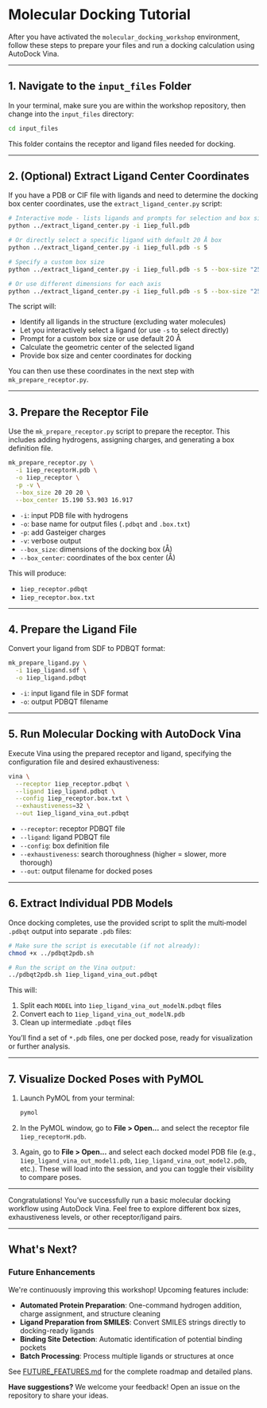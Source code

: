 # Molecular Docking Tutorial

After you have activated the `molecular_docking_workshop` environment, follow these steps to prepare your files and run a docking calculation using AutoDock Vina.

---

## 1. Navigate to the `input_files` Folder

In your terminal, make sure you are within the workshop repository, then change into the `input_files` directory:

```bash
cd input_files
```

This folder contains the receptor and ligand files needed for docking.

---

## 2. (Optional) Extract Ligand Center Coordinates

If you have a PDB or CIF file with ligands and need to determine the docking box center coordinates, use the `extract_ligand_center.py` script:

```bash
# Interactive mode - lists ligands and prompts for selection and box size
python ../extract_ligand_center.py -i 1iep_full.pdb

# Or directly select a specific ligand with default 20 Å box
python ../extract_ligand_center.py -i 1iep_full.pdb -s 5

# Specify a custom box size
python ../extract_ligand_center.py -i 1iep_full.pdb -s 5 --box-size "25"

# Or use different dimensions for each axis
python ../extract_ligand_center.py -i 1iep_full.pdb -s 5 --box-size "25 30 20"
```

The script will:
- Identify all ligands in the structure (excluding water molecules)
- Let you interactively select a ligand (or use `-s` to select directly)
- Prompt for a custom box size or use default 20 Å
- Calculate the geometric center of the selected ligand
- Provide box size and center coordinates for docking

You can then use these coordinates in the next step with `mk_prepare_receptor.py`.

---

## 3. Prepare the Receptor File

Use the `mk_prepare_receptor.py` script to prepare the receptor. This includes adding hydrogens, assigning charges, and generating a box definition file.

```bash
mk_prepare_receptor.py \
  -i 1iep_receptorH.pdb \
  -o 1iep_receptor \
  -p -v \
  --box_size 20 20 20 \
  --box_center 15.190 53.903 16.917
```

- `-i`: input PDB file with hydrogens
- `-o`: base name for output files (`.pdbqt` and `.box.txt`)
- `-p`: add Gasteiger charges
- `-v`: verbose output
- `--box_size`: dimensions of the docking box (Å)
- `--box_center`: coordinates of the box center (Å)

This will produce:

- `1iep_receptor.pdbqt`
- `1iep_receptor.box.txt`

---

## 4. Prepare the Ligand File

Convert your ligand from SDF to PDBQT format:

```bash
mk_prepare_ligand.py \
  -i 1iep_ligand.sdf \
  -o 1iep_ligand.pdbqt
```

- `-i`: input ligand file in SDF format
- `-o`: output PDBQT filename

---

## 5. Run Molecular Docking with AutoDock Vina

Execute Vina using the prepared receptor and ligand, specifying the configuration file and desired exhaustiveness:

```bash
vina \
  --receptor 1iep_receptor.pdbqt \
  --ligand 1iep_ligand.pdbqt \
  --config 1iep_receptor.box.txt \
  --exhaustiveness=32 \
  --out 1iep_ligand_vina_out.pdbqt
```

- `--receptor`: receptor PDBQT file
- `--ligand`: ligand PDBQT file
- `--config`: box definition file
- `--exhaustiveness`: search thoroughness (higher = slower, more thorough)
- `--out`: output filename for docked poses

---

## 6. Extract Individual PDB Models

Once docking completes, use the provided script to split the multi‐model `.pdbqt` output into separate `.pdb` files:

```bash
# Make sure the script is executable (if not already):
chmod +x ../pdbqt2pdb.sh

# Run the script on the Vina output:
../pdbqt2pdb.sh 1iep_ligand_vina_out.pdbqt
```

This will:

1. Split each `MODEL` into `1iep_ligand_vina_out_modelN.pdbqt` files
2. Convert each to `1iep_ligand_vina_out_modelN.pdb`
3. Clean up intermediate `.pdbqt` files

You’ll find a set of `*.pdb` files, one per docked pose, ready for visualization or further analysis.

---

## 7. Visualize Docked Poses with PyMOL

1. Launch PyMOL from your terminal:

    ```bash
    pymol
    ```

2. In the PyMOL window, go to **File > Open...** and select the receptor file `1iep_receptorH.pdb`.

3. Again, go to **File > Open...** and select each docked model PDB file (e.g., `1iep_ligand_vina_out_model1.pdb`, `1iep_ligand_vina_out_model2.pdb`, etc.). These will load into the session, and you can toggle their visibility to compare poses.

---

Congratulations! You’ve successfully run a basic molecular docking workflow using AutoDock Vina. Feel free to explore different box sizes, exhaustiveness levels, or other receptor/ligand pairs.

---

## What's Next?

### Future Enhancements

We're continuously improving this workshop! Upcoming features include:

- **Automated Protein Preparation**: One-command hydrogen addition, charge assignment, and structure cleaning
- **Ligand Preparation from SMILES**: Convert SMILES strings directly to docking-ready ligands
- **Binding Site Detection**: Automatic identification of potential binding pockets
- **Batch Processing**: Process multiple ligands or structures at once

See [FUTURE_FEATURES.md](FUTURE_FEATURES.md) for the complete roadmap and detailed plans.

**Have suggestions?** We welcome your feedback! Open an issue on the repository to share your ideas.
